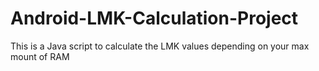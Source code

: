 # Android-LMK-Calculation-Project

This is a Java script to calculate the LMK values depending on your max mount of RAM
